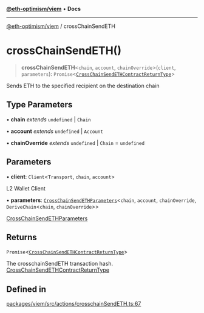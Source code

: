 [**@eth-optimism/viem**](../README.md) • **Docs**

***

[@eth-optimism/viem](../README.md) / crossChainSendETH

# crossChainSendETH()

> **crossChainSendETH**\<`chain`, `account`, `chainOverride`\>(`client`, `parameters`): `Promise`\<[`CrossChainSendETHContractReturnType`](../type-aliases/CrossChainSendETHContractReturnType.md)\>

Sends ETH to the specified recipient on the destination chain

## Type Parameters

• **chain** *extends* `undefined` \| `Chain`

• **account** *extends* `undefined` \| `Account`

• **chainOverride** *extends* `undefined` \| `Chain` = `undefined`

## Parameters

• **client**: `Client`\<`Transport`, `chain`, `account`\>

L2 Wallet Client

• **parameters**: [`CrossChainSendETHParameters`](../type-aliases/CrossChainSendETHParameters.md)\<`chain`, `account`, `chainOverride`, `DeriveChain`\<`chain`, `chainOverride`\>\>

[CrossChainSendETHParameters](../type-aliases/CrossChainSendETHParameters.md)

## Returns

`Promise`\<[`CrossChainSendETHContractReturnType`](../type-aliases/CrossChainSendETHContractReturnType.md)\>

The crosschainSendETH transaction hash. [CrossChainSendETHContractReturnType](../type-aliases/CrossChainSendETHContractReturnType.md)

## Defined in

[packages/viem/src/actions/crosschainSendETH.ts:67](https://github.com/ethereum-optimism/ecosystem/blob/1d855f26d1024617b154d28d909dbc33a421f5de/packages/viem/src/actions/crosschainSendETH.ts#L67)
